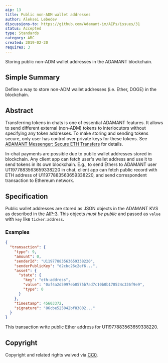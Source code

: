 ```yaml
---
aip: 13
title: Public non-ADM wallet addresses
author: Aleksei Lebedev
discussions-to: https://github.com/Adamant-im/AIPs/issues/31
status: Accepted
type: Standards
category: ARC
created: 2019-02-20
requires: 3
---
```


Storing public non-ADM wallet addresses in the ADAMANT blockchain.

## Simple Summary

Define a way to store non-ADM wallet addresses (i.e. Ether, DOGE) in the blockchain.

## Abstract

Transferring tokens in chats is one of essential ADAMANT features. It allows to send different external (non-ADM) tokens to interlocutors without specifying any token addresses. To make storing and sending tokens secure, only user has control over private keys for these tokens. See [ADAMANT Messenger: Secure ETH Transfers](https://medium.com/adamant-im/adamant-messenger-secure-eth-transfers-b27984a3ce05) for details.

In-chat payments are possible due to public wallet addresses stored in blockchain. Any client app can fetch user's wallet address and use it to send tokens in its own blockchain. E.g., to send Ethers to ADAMANT user U11977883563659338220 in chat, client app can fetch public record with ETH address of U11977883563659338220, and send correspondent transaction to Ethereum network.

## Specification

Public wallet addresses are stored as JSON objects in the ADAMANT KVS as described in the [AIP-3](https://aips.adamant.im/AIPS/aip-3). This objects *must be public* and passed as `value` with `key` like `ticker:address`.

### Examples

``` json
{
  "transaction": {
    "type": 9,
    "amount": 0,
    "senderId": "U11977883563659338220",
    "senderPublicKey": "d2cbc26c2ef6...",
    "asset": {
      "state": {
        "key": "eth:address",
        "value": "0xf4a2d5997eb0575b7ad7c10b0b178524c336f9e9",
        "type": 0
      }
    },
    "timestamp": 45603372,
    "signature": "86cbe525042bf83802..."
  }
}

```

This transaction write public Ether address for U11977883563659338220.

## Copyright

Copyright and related rights waived via [CC0](https://creativecommons.org/publicdomain/zero/1.0/).
